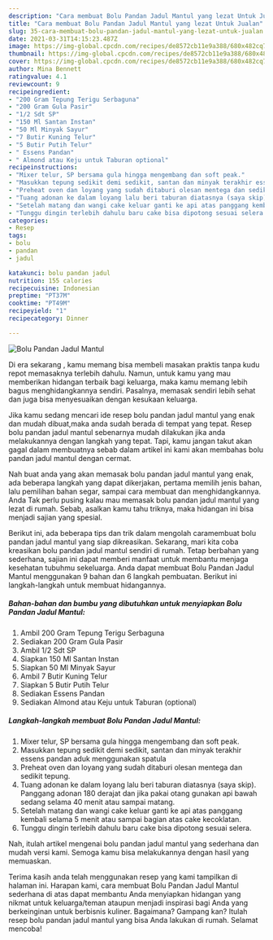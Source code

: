 ```yaml
---
description: "Cara membuat Bolu Pandan Jadul Mantul yang lezat Untuk Jualan"
title: "Cara membuat Bolu Pandan Jadul Mantul yang lezat Untuk Jualan"
slug: 35-cara-membuat-bolu-pandan-jadul-mantul-yang-lezat-untuk-jualan
date: 2021-03-31T14:15:23.487Z
image: https://img-global.cpcdn.com/recipes/de8572cb11e9a388/680x482cq70/bolu-pandan-jadul-mantul-foto-resep-utama.jpg
thumbnail: https://img-global.cpcdn.com/recipes/de8572cb11e9a388/680x482cq70/bolu-pandan-jadul-mantul-foto-resep-utama.jpg
cover: https://img-global.cpcdn.com/recipes/de8572cb11e9a388/680x482cq70/bolu-pandan-jadul-mantul-foto-resep-utama.jpg
author: Mina Bennett
ratingvalue: 4.1
reviewcount: 9
recipeingredient:
- "200 Gram Tepung Terigu Serbaguna"
- "200 Gram Gula Pasir"
- "1/2 Sdt SP"
- "150 Ml Santan Instan"
- "50 Ml Minyak Sayur"
- "7 Butir Kuning Telur"
- "5 Butir Putih Telur"
- " Essens Pandan"
- " Almond atau Keju untuk Taburan optional"
recipeinstructions:
- "Mixer telur, SP bersama gula hingga mengembang dan soft peak."
- "Masukkan tepung sedikit demi sedikit, santan dan minyak terakhir essens pandan aduk menggunakan spatula"
- "Preheat oven dan loyang yang sudah ditaburi olesan mentega dan sedikit tepung."
- "Tuang adonan ke dalam loyang lalu beri taburan diatasnya (saya skip). Panggang adonan 180 derajat dan jika pakai otang gunakan api bawah sedang selama 40 menit atau sampai matang."
- "Setelah matang dan wangi cake keluar ganti ke api atas panggang kembali selama 5 menit atau sampai bagian atas cake kecoklatan."
- "Tunggu dingin terlebih dahulu baru cake bisa dipotong sesuai selera."
categories:
- Resep
tags:
- bolu
- pandan
- jadul

katakunci: bolu pandan jadul 
nutrition: 155 calories
recipecuisine: Indonesian
preptime: "PT37M"
cooktime: "PT49M"
recipeyield: "1"
recipecategory: Dinner

---
```



![Bolu Pandan Jadul Mantul](https://img-global.cpcdn.com/recipes/de8572cb11e9a388/680x482cq70/bolu-pandan-jadul-mantul-foto-resep-utama.jpg)

Di era  sekarang , kamu memang bisa membeli masakan praktis tanpa kudu repot memasaknya terlebih dahulu. Namun, untuk kamu yang mau memberikan hidangan terbaik bagi keluarga, maka kamu memang lebih bagus menghidangkannya sendiri. Pasalnya, memasak sendiri lebih sehat dan juga bisa menyesuaikan dengan kesukaan keluarga.

Jika kamu sedang mencari ide resep bolu pandan jadul mantul yang enak dan mudah dibuat,maka anda sudah berada di tempat yang tepat. Resep bolu pandan jadul mantul  sebenarnya mudah dilakukan jika anda melakukannya dengan langkah yang tepat. Tapi, kamu jangan takut akan gagal dalam membuatnya 
sebab dalam artikel ini kami akan membahas bolu pandan jadul mantul dengan cermat.  



Nah buat anda yang akan memasak bolu pandan jadul mantul yang enak, ada beberapa langkah yang dapat dikerjakan, pertama memilih jenis bahan, lalu pemilihan bahan segar, sampai cara membuat dan menghidangkannya. Anda Tak perlu pusing kalau mau memasak bolu pandan jadul mantul yang lezat di rumah. Sebab, asalkan kamu  tahu triknya, maka hidangan ini bisa menjadi sajian yang spesial.

Berikut ini, ada beberapa tips dan trik dalam mengolah caramembuat bolu pandan jadul mantul yang siap dikreasikan. Sekarang, mari kita coba kreasikan bolu pandan jadul mantul sendiri di rumah. Tetap berbahan yang sederhana, sajian ini dapat memberi manfaat untuk membantu menjaga kesehatan tubuhmu sekeluarga. Anda dapat membuat Bolu Pandan Jadul Mantul menggunakan 9 bahan dan 6 langkah pembuatan. Berikut ini langkah-langkah untuk membuat hidangannya.

<!--inarticleads1-->

##### Bahan-bahan dan bumbu yang dibutuhkan untuk menyiapkan Bolu Pandan Jadul Mantul:

1. Ambil 200 Gram Tepung Terigu Serbaguna
1. Sediakan 200 Gram Gula Pasir
1. Ambil 1/2 Sdt SP
1. Siapkan 150 Ml Santan Instan
1. Siapkan 50 Ml Minyak Sayur
1. Ambil 7 Butir Kuning Telur
1. Siapkan 5 Butir Putih Telur
1. Sediakan  Essens Pandan
1. Sediakan  Almond atau Keju untuk Taburan (optional)




<!--inarticleads2-->

##### Langkah-langkah membuat Bolu Pandan Jadul Mantul:

1. Mixer telur, SP bersama gula hingga mengembang dan soft peak.
1. Masukkan tepung sedikit demi sedikit, santan dan minyak terakhir essens pandan aduk menggunakan spatula
1. Preheat oven dan loyang yang sudah ditaburi olesan mentega dan sedikit tepung.
1. Tuang adonan ke dalam loyang lalu beri taburan diatasnya (saya skip). Panggang adonan 180 derajat dan jika pakai otang gunakan api bawah sedang selama 40 menit atau sampai matang.
1. Setelah matang dan wangi cake keluar ganti ke api atas panggang kembali selama 5 menit atau sampai bagian atas cake kecoklatan.
1. Tunggu dingin terlebih dahulu baru cake bisa dipotong sesuai selera.




Nah, itulah artikel mengenai  bolu pandan jadul mantul  yang sederhana dan mudah versi kami. Semoga kamu bisa melakukannya dengan hasil yang memuaskan. 

Terima kasih anda telah menggunakan resep yang kami tampilkan di halaman ini. Harapan kami, cara membuat  Bolu Pandan Jadul Mantul sederhana di atas dapat membantu Anda menyiapkan hidangan yang nikmat untuk keluarga/teman ataupun menjadi inspirasi bagi Anda yang berkeinginan untuk berbisnis kuliner. Bagaimana? Gampang kan? Itulah resep bolu pandan jadul mantul yang bisa Anda lakukan di rumah. Selamat mencoba!

